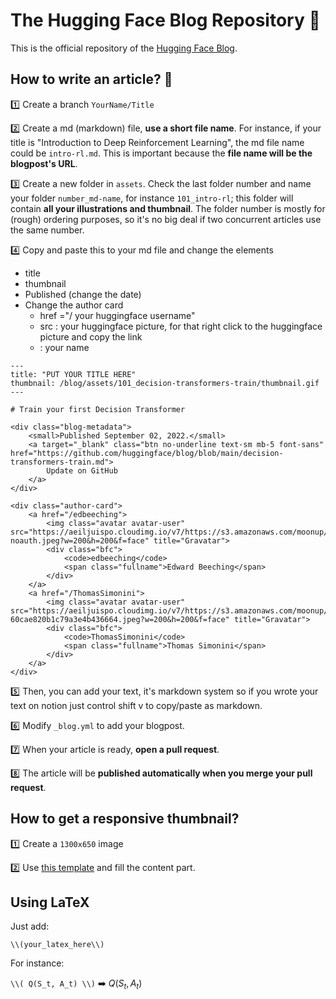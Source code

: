 # The Hugging Face Blog Repository 🤗
This is the official repository of the [Hugging Face Blog](hf.co/blog). 

## How to write an article? 📝
1️⃣ Create a branch `YourName/Title`

2️⃣ Create a md (markdown) file, **use a short file name**.
For instance, if your title is "Introduction to Deep Reinforcement Learning", the md file name could be `intro-rl.md`. This is important because the **file name will be the blogpost's URL**.

3️⃣ Create a new folder in `assets`. Check the last folder number and name your folder `number_md-name`, for instance `101_intro-rl`; this folder will contain **all your illustrations and thumbnail**. The folder number is mostly for (rough) ordering purposes, so it's no big deal if two concurrent articles use the same number.

4️⃣ Copy and paste this to your md file and change the elements
- title
- thumbnail
- Published (change the date)
- Change the author card
  - href ="/ your huggingface username"
  - src : your huggingface picture, for that right click to the huggingface picture and copy the link
  - <span class="fullname"> : your name

```
---
title: "PUT YOUR TITLE HERE" 
thumbnail: /blog/assets/101_decision-transformers-train/thumbnail.gif
---

# Train your first Decision Transformer

<div class="blog-metadata">
    <small>Published September 02, 2022.</small>
    <a target="_blank" class="btn no-underline text-sm mb-5 font-sans" href="https://github.com/huggingface/blog/blob/main/decision-transformers-train.md">
        Update on GitHub
    </a>
</div>

<div class="author-card">
    <a href="/edbeeching"> 
        <img class="avatar avatar-user" src="https://aeiljuispo.cloudimg.io/v7/https://s3.amazonaws.com/moonup/production/uploads/1644220542819-noauth.jpeg?w=200&h=200&f=face" title="Gravatar">
        <div class="bfc">
            <code>edbeeching</code>
            <span class="fullname">Edward Beeching</span>
        </div>
    </a>
    <a href="/ThomasSimonini"> 
        <img class="avatar avatar-user" src="https://aeiljuispo.cloudimg.io/v7/https://s3.amazonaws.com/moonup/production/uploads/1632748593235-60cae820b1c79a3e4b436664.jpeg?w=200&h=200&f=face" title="Gravatar">
        <div class="bfc">
            <code>ThomasSimonini</code>
            <span class="fullname">Thomas Simonini</span>
        </div>
    </a>
</div>
```

5️⃣ Then, you can add your text, it's markdown system so if you wrote your text on notion just control shift v to copy/paste as markdown.

6️⃣ Modify `_blog.yml` to add your blogpost.

7️⃣ When your article is ready, **open a pull request**.

8️⃣ The article will be **published automatically when you merge your pull request**.

## How to get a responsive thumbnail?
1️⃣ Create a `1300x650` image 

2️⃣ Use [this template](https://github.com/huggingface/blog/blob/main/assets/thumbnail-template.svg) and fill the content part.


## Using LaTeX

Just add:

```
\\(your_latex_here\\)
```

For instance:


``` \\( Q(S_t, A_t) \\) ``` ➡️ $Q(S_t, A_t)$
